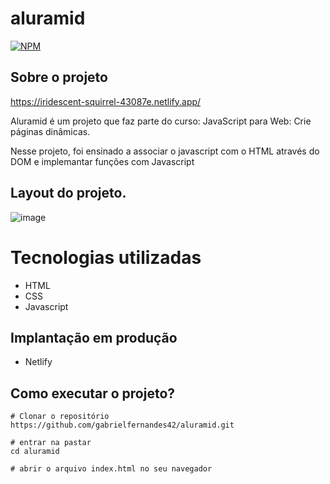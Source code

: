 # aluramid
[![NPM](https://img.shields.io/npm/l/react)](https://github.com/gabrielfernandes42/aluramid/blob/main/LICENSE) 

## Sobre o projeto

https://iridescent-squirrel-43087e.netlify.app/

Aluramid é um projeto que faz parte do curso: JavaScript para Web: Crie páginas dinâmicas.

Nesse projeto, foi ensinado a associar o javascript com o HTML através do DOM e implemantar funções com Javascript

## Layout do projeto. 

![image](https://user-images.githubusercontent.com/112595912/216849637-be076f2d-667e-47bb-9e26-39912c026602.png)

# Tecnologias utilizadas
- HTML
- CSS
- Javascript

## Implantação em produção
- Netlify

## Como executar o projeto? 

```
# Clonar o repositório
https://github.com/gabrielfernandes42/aluramid.git

# entrar na pastar
cd aluramid

# abrir o arquivo index.html no seu navegador
```
